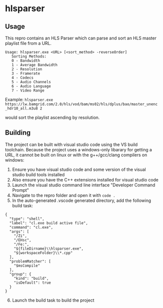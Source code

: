 # hlsparser

## Usage
This repro contains an HLS Parser which can parse and sort an HLS master playlist file from a URL.

```
Usage: hlsparser.exe <URL> [<sort_method> -reverseOrder]
   Sorting Methods:
   0 - Bandwidth
   1 - Average Bandwidth
   2 - Resolution
   3 - Framerate
   4 - Codecs
   5 - Audio Channels
   6 - Audio Language
   7 - Video Range
```
  
  Example:
  `hlsparser.exe https://lw.bamgrid.com/2.0/hls/vod/bam/ms02/hls/dplus/bao/master_unenc_hdr10_all.m3u8 2`
  
  would sort the playlist ascending by resolution.
  
  ## Building
  The project can be built with visual studio code using the VS build toolchain. Because the project uses a windows-only libarary for getting a URL, it cannot be built on linux or with the g++/gcc/clang compilers on windows:
  
  1. Ensure you have visual studio code and some version of the visual studio build tools installed
  2. Also ensure you have the C++ extensions installed for visual studio code
  3. Launch the visual studio command line interface "Developer Command Prompt"
  4. Navigate to the repro folder and open it with `code .`
  5. In the auto-generated .vscode generated directory, add the following build task:
```
{
  "type": "shell",
  "label": "cl.exe build active file",
  "command": "cl.exe",
  "args": [
    "/Zi",
    "/EHsc",
    "/Fe:",
    "${fileDirname}\\hlsparser.exe",
    "${workspaceFolder}\\*.cpp"
  ],
  "problemMatcher": [
    "$msCompile"
  ],
  "group": {
    "kind": "build",
    "isDefault": true
  }
}
 ```
 
 6. Launch the build task to build the project
